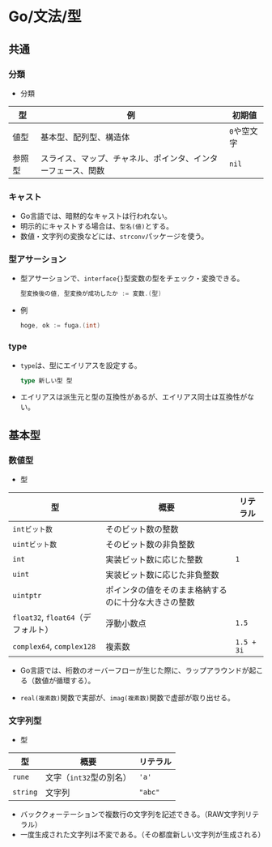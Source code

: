 # Go/文法/型

## 共通

### 分類

- 分類

| 型     | 例                                                           | 初期値      |
| ------ | ------------------------------------------------------------ | ----------- |
| 値型   | 基本型、配列型、構造体                                       | `0`や空文字 |
| 参照型 | スライス、マップ、チャネル、ポインタ、インターフェース、関数 | `nil`       |

### キャスト

- Go言語では、暗黙的なキャストは行われない。
- 明示的にキャストする場合は、`型名(値)`とする。
- 数値・文字列の変換などには、`strconv`パッケージを使う。

### 型アサーション

- 型アサーションで、`interface{}`型変数の型をチェック・変換できる。

  ```go
  型変換後の値, 型変換が成功したか := 変数.(型)
  ```

- 例

  ```go
  hoge, ok := fuga.(int)
  ```

### type

- `type`は、型にエイリアスを設定する。

  ```go
  type 新しい型 型
  ```

- エイリアスは派生元と型の互換性があるが、エイリアス同士は互換性がない。

## 基本型

### 数値型

- 型

| 型                                 | 概要                                                 | リテラル   |
| ---------------------------------- | ---------------------------------------------------- | ---------- |
| `intビット数`                      | そのビット数の整数                                   |            |
| `uintビット数`                     | そのビット数の非負整数                               |            |
| `int`                              | 実装ビット数に応じた整数                             | `1`        |
| `uint`                             | 実装ビット数に応じた非負整数                         |            |
| `uintptr`                          | ポインタの値をそのまま格納するのに十分な大きさの整数 |            |
| `float32`, `float64`（デフォルト） | 浮動小数点                                           | `1.5`      |
| `complex64`, `complex128`          | 複素数                                               | `1.5 + 3i` |

- Go言語では、桁数のオーバーフローが生じた際に、ラップアラウンドが起こる（数値が循環する）。

- `real(複素数)`関数で実部が、`imag(複素数)`関数で虚部が取り出せる。

### 文字列型

- 型

| 型       | 概要                    | リテラル |
| -------- | ----------------------- | -------- |
| `rune`   | 文字（`int32`型の別名） | `'a'`    |
| `string` | 文字列                  | `"abc"`  |

- バッククォーテーションで複数行の文字列を記述できる。（RAW文字列リテラル）
- 一度生成された文字列は不変である。（その都度新しい文字列が生成される）
